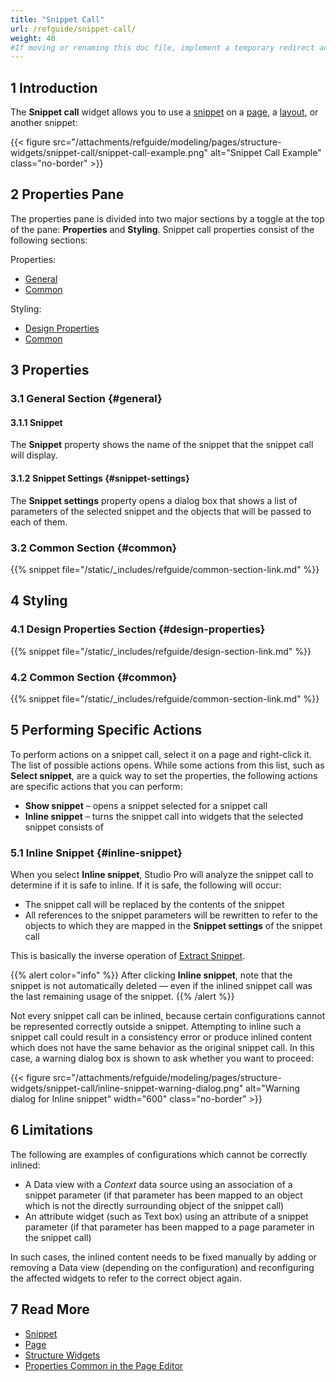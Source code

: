 ```yaml
---
title: "Snippet Call"
url: /refguide/snippet-call/
weight: 40
#If moving or renaming this doc file, implement a temporary redirect and let the respective team know they should update the URL in the product. See Mapping to Products for more details.
---
```


## 1 Introduction

The **Snippet call** widget allows you to use a [snippet](/refguide/snippet/) on a [page](/refguide/page/), a [layout](/refguide/layout/), or another snippet:

{{< figure src="/attachments/refguide/modeling/pages/structure-widgets/snippet-call/snippet-call-example.png" alt="Snippet Call Example" class="no-border" >}}

## 2 Properties Pane

The properties pane is divided into two major sections by a toggle at the top of the pane: **Properties** and **Styling**. Snippet call properties consist of the following sections:

Properties:

* [General](#general)
* [Common](#common)

Styling:

* [Design Properties](#design-properties)
* [Common](#common)

## 3 Properties

### 3.1 General Section {#general}

#### 3.1.1 Snippet

The **Snippet** property shows the name of the snippet that the snippet call will display.

#### 3.1.2 Snippet Settings {#snippet-settings}

The **Snippet settings** property opens a dialog box that shows a list of parameters of the selected snippet and the objects that will be passed to each of them.

### 3.2 Common Section {#common}

{{% snippet file="/static/_includes/refguide/common-section-link.md" %}}

## 4 Styling

### 4.1 Design Properties Section {#design-properties}

{{% snippet file="/static/_includes/refguide/design-section-link.md" %}} 

### 4.2 Common Section {#common}

{{% snippet file="/static/_includes/refguide/common-section-link.md" %}}

## 5 Performing Specific Actions

To perform actions on a snippet call, select it on a page and right-click it. The list of possible actions opens. While some actions from this list, such as **Select snippet**, are a quick way to set the properties, the following actions are specific actions that you can perform:

* **Show snippet** – opens a snippet selected for a snippet call
* **Inline snippet** – turns the snippet call into widgets that the selected snippet consists of

### 5.1 Inline Snippet {#inline-snippet}

When you select **Inline snippet**, Studio Pro will analyze the snippet call to determine if it is safe to inline. If it is safe, the following will occur: 

* The snippet call will be replaced by the contents of the snippet
* All references to the snippet parameters will be rewritten to refer to the objects to which they are mapped in the **Snippet settings** of the snippet call 

This is basically the inverse operation of [Extract Snippet](/refguide/snippet/#extract-snippet). 

{{% alert color="info" %}}
After clicking **Inline snippet**, note that the snippet is not automatically deleted — even if the inlined snippet call was the last remaining usage of the snippet.
{{% /alert %}}

Not every snippet call can be inlined, because certain configurations cannot be represented correctly outside a snippet. Attempting to inline such a snippet call could result in a consistency error or produce inlined content which does not have the same behavior as the original snippet call. In this case, a warning dialog box is shown to ask whether you want to proceed:

{{< figure src="/attachments/refguide/modeling/pages/structure-widgets/snippet-call/inline-snippet-warning-dialog.png" alt="Warning dialog for Inline snippet" width="600" class="no-border" >}}

## 6 Limitations

The following are examples of configurations which cannot be correctly inlined:

* A Data view with a *Context* data source using an association of a snippet parameter (if that parameter has been mapped to an object which is not the directly surrounding object of the snippet call)
* An attribute widget (such as Text box) using an attribute of a snippet parameter (if that parameter has been mapped to a page parameter in the snippet call)

In such cases, the inlined content needs to be fixed manually by adding or removing a Data view (depending on the configuration) and reconfiguring the affected widgets to refer to the correct object again.

## 7 Read More

* [Snippet](/refguide/snippet/)
* [Page](/refguide/page/)
* [Structure Widgets](/refguide/structure-widgets/)
* [Properties Common in the Page Editor](/refguide/common-widget-properties/)
